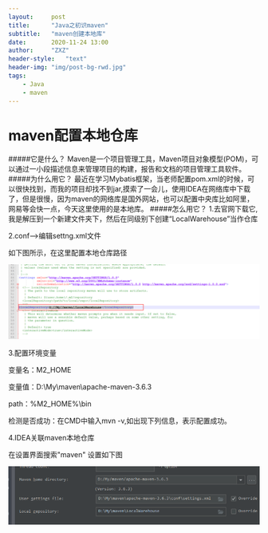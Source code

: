```yaml
---
layout:     post
title:      "Java之初识maven"
subtitle:   "maven创建本地库"
date:       2020-11-24 13:00
author:     "ZXZ"
header-style:   "text"
header-img: "img/post-bg-rwd.jpg"
tags:
    - Java
    - maven
---
```


# maven配置本地仓库
#####它是什么？
Maven是一个项目管理工具，Maven项目对象模型(POM)，可以通过一小段描述信息来管理项目的构建，报告和文档的项目管理工具软件。
#####为什么用它？
最近在学习Mybatis框架，当老师配置pom.xml的时候，可以很快找到，而我的项目却找不到jar,摸索了一会儿，使用IDEA在网络库中下载了，但是很慢，因为maven的网络库是国外网站，也可以配置中央库比如阿里，网易等会快一点，今天这里使用的是本地库。
#####怎么用它？
1.去官网下载它,我是解压到一个新建文件夹下，然后在同级别下创建“LocalWarehouse”当作仓库

2.conf——>编辑settng.xml文件

如下图所示，在这里配置本地仓库路径

![img](/img/maven1.jpg)

3.配置环境变量

变量名：M2_HOME

变量值：D:\My\maven\apache-maven-3.6.3

path：%M2_HOME%\bin

检测是否成功：在CMD中输入mvn -v,如出现下列信息，表示配置成功。

4.IDEA关联maven本地仓库

在设置界面搜索"maven" 设置如下图

![img](/img/maven2.jpg)

